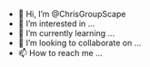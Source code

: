 - 👋 Hi, I’m @ChrisGroupScape
- 👀 I’m interested in ...
- 🌱 I’m currently learning ...
- 💞️ I’m looking to collaborate on ...
- 📫 How to reach me ...

<!---
CBScape/CBScape is a ✨ special ✨ repository because its `README.md` (this file) appears on your GitHub profile.
You can click the Preview link to take a look at your changes.
--->
